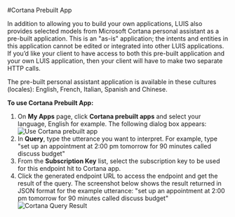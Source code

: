 <!-- 
NavPath: LUIS API
LinkLabel: Cortana Prebuilt App
Url: LUIS-api/documentation/home
Weight: 75
-->

#Cortana Prebuilt App

In addition to allowing you to build your own applications, LUIS also provides selected models from Microsoft Cortana personal assistant as a pre-built application. This is an "as-is" application; the intents and entities in this application cannot be edited or integrated into other LUIS applications. If you’d like your client to have access to both this pre-built application and your own LUIS application, then your client will have to make two separate HTTP calls.

The pre-built personal assistant application is available in these cultures (locales): English, French, Italian, Spanish and Chinese.

**To use Cortana Prebuilt App:**

 1. On **My Apps** page, click **Cortana prebuilt apps** and select your language, English for example. The following dialog box appears:
![Use Cortana prebuilt app](/Content/en-us/LUIS/Images/use-cortana.JPG)
 2. In **Query**, type the utterance you want to interpret. For example, type "set up an appointment at 2:00 pm tomorrow for 90 minutes called discuss budget"
 3. From the **Subscription Key** list, select the subscription key to be used for this endpoint hit to Cortana app. 
 4. Click the generated endpoint URL to access the endpoint and get the result of the query. The screenshot below shows the result returned in JSON format for the example utterance: "set up an appointment at 2:00 pm tomorrow for 90 minutes called discuss budget"
 ![Cortana Query Result](/Content/en-us/LUIS/Images/Cortana-JSON-Result.JPG)

